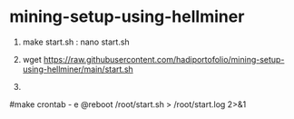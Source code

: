 # mining-setup-using-hellminer
1. make start.sh : nano start.sh

2. wget https://raw.githubusercontent.com/hadiportofolio/mining-setup-using-hellminer/main/start.sh

3. 


#make crontab - e
@reboot /root/start.sh > /root/start.log 2>&1
